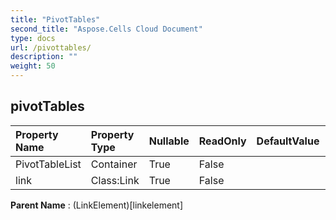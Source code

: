 ```yaml
---
title: "PivotTables"
second_title: "Aspose.Cells Cloud Document"
type: docs
url: /pivottables/
description: ""
weight: 50
---
```


## **pivotTables**

 

| Property Name | Property Type | Nullable |  ReadOnly | DefaultValue | Description | 
| :- | :- | :- |:- |  :- | :- |
| PivotTableList | Container | True |  False |  |  |  
| link | Class:Link | True |  False |  |  |  

**Parent Name** : (LinkElement)[linkelement]

